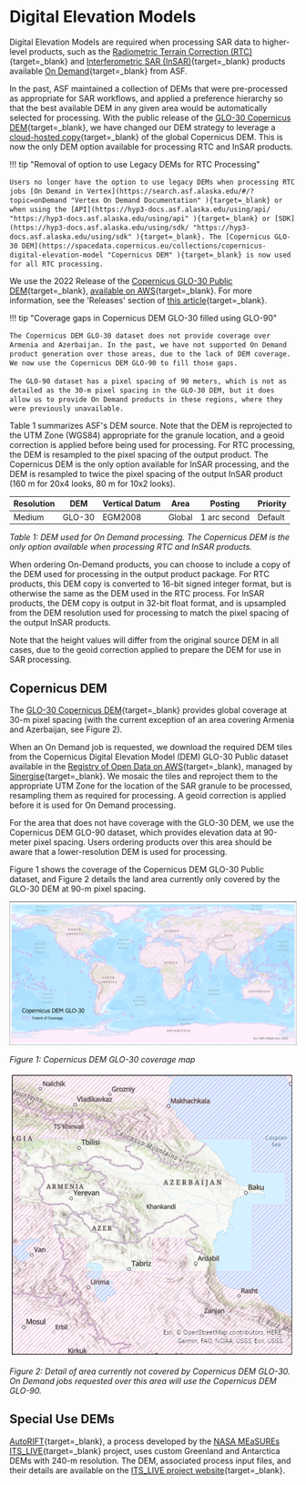# Digital Elevation Models
Digital Elevation Models are required when processing SAR data to higher-level products, such as the [Radiometric Terrain Correction (RTC)](products.md#rtc "RTC Products" ){target=_blank} and [Interferometric SAR (InSAR)](products.md#insar "InSAR Products" ){target=_blank} products available [On Demand](https://search.asf.alaska.edu/#/?topic=onDemand "Vertex On Demand Documentation" ){target=_blank} from ASF. 

In the past, ASF maintained a collection of DEMs that were pre-processed as appropriate for SAR workflows, and applied a preference hierarchy so that the best available DEM in any given area would be automatically selected for processing. With the public release of the [GLO-30 Copernicus DEM](https://spacedata.copernicus.eu/collections/copernicus-digital-elevation-model "Copernicus DEM" ){target=_blank}, we have changed our DEM strategy to leverage a [cloud-hosted copy](https://registry.opendata.aws/copernicus-dem/ "https://registry.opendata.aws/copernicus-dem" ){target=_blank} of the global Copernicus DEM. This is now the only DEM option available for processing RTC and InSAR products.

!!! tip "Removal of option to use Legacy DEMs for RTC Processing"

    Users no longer have the option to use legacy DEMs when processing RTC jobs [On Demand in Vertex](https://search.asf.alaska.edu/#/?topic=onDemand "Vertex On Demand Documentation" ){target=_blank} or when using the [API](https://hyp3-docs.asf.alaska.edu/using/api/ "https://hyp3-docs.asf.alaska.edu/using/api" ){target=_blank} or [SDK](https://hyp3-docs.asf.alaska.edu/using/sdk/ "https://hyp3-docs.asf.alaska.edu/using/sdk" ){target=_blank}. The [Copernicus GLO-30 DEM](https://spacedata.copernicus.eu/collections/copernicus-digital-elevation-model "Copernicus DEM" ){target=_blank} is now used for all RTC processing.

We use the 2022 Release of the [Copernicus GLO-30 Public DEM](https://spacedata.copernicus.eu/collections/copernicus-digital-elevation-model "Copernicus DEM" ){target=_blank}, [available on AWS](https://registry.opendata.aws/copernicus-dem/ "Registry of Open Data on AWS - Copernicus DEM" ){target=_blank}. For more information, see the 'Releases' section of [this article](https://spacedata.copernicus.eu/collections/copernicus-digital-elevation-model "Copernicus DEM" ){target=_blank}.

!!! tip "Coverage gaps in Copernicus DEM GLO-30 filled using GLO-90" 

    The Copernicus DEM GLO-30 dataset does not provide coverage over Armenia and Azerbaijan. In the past, we have not supported On Demand product generation over those areas, due to the lack of DEM coverage. We now use the Copernicus DEM GLO-90 to fill those gaps. 

    The GLO-90 dataset has a pixel spacing of 90 meters, which is not as detailed as the 30-m pixel spacing in the GLO-30 DEM, but it does allow us to provide On Demand products in these regions, where they were previously unavailable. 

Table 1 summarizes ASF's DEM source. Note that the DEM is reprojected to the UTM Zone (WGS84) appropriate for the granule location, and a geoid correction is applied before being used for processing. For RTC processing, the DEM is resampled to the pixel spacing of the output product. The Copernicus DEM is the only option available for InSAR processing, and the DEM is resampled to twice the pixel spacing of the output InSAR product (160 m for 20x4 looks, 80 m for 10x2 looks).

| Resolution | DEM     | Vertical Datum | Area                           | Posting         | Priority |
|------------|---------|----------------|--------------------------------|-----------------|----------|
| Medium     | GLO-30  | EGM2008        | Global                         | 1 arc second    | Default  |

*Table 1: DEM used for On Demand processing. The Copernicus DEM is the only option available when processing RTC and InSAR products.*

When ordering On-Demand products, you can choose to include a copy of the DEM used for processing in the output product package. For RTC products, this DEM copy is converted to 16-bit signed integer format, but is otherwise the same as the DEM used in the RTC process. For InSAR products, the DEM copy is output in 32-bit float format, and is upsampled from the DEM resolution used for processing to match the pixel spacing of the output InSAR products.

Note that the height values will differ from the original source DEM in all cases, due to the geoid correction applied to prepare the DEM for use in SAR processing.

## Copernicus DEM

The [GLO-30 Copernicus DEM](https://spacedata.copernicus.eu/collections/copernicus-digital-elevation-model "Copernicus DEM" ){target=_blank} provides global coverage at 30-m pixel spacing (with the current exception of an area covering Armenia and Azerbaijan, see Figure 2). 

When an On Demand job is requested, we download the required DEM tiles from the Copernicus Digital Elevation Model (DEM) GLO-30 Public dataset available in the [Registry of Open Data on AWS](https://registry.opendata.aws/copernicus-dem/ "https://registry.opendata.aws/copernicus-dem" ){target=_blank}, managed by [Sinergise](https://www.sinergise.com/ "https://www.sinergise.com" ){target=_blank}. We mosaic the tiles and reproject them to the appropriate UTM Zone for the location of the SAR granule to be processed, resampling them as required for processing. A geoid correction is applied before it is used for On Demand processing.

For the area that does not have coverage with the GLO-30 DEM, we use the Copernicus DEM GLO-90 dataset, which provides elevation data at 90-meter pixel spacing. Users ordering products over this area should be aware that a lower-resolution DEM is used for processing. 

Figure 1 shows the coverage of the Copernicus DEM GLO-30 Public dataset, and Figure 2 details the land area currently only covered by the GLO-30 DEM at 90-m pixel spacing.

![Figure 1](images/cop-coverage-map.png "Copernicus DEM GLO-30 coverage map")

*Figure 1: Copernicus DEM GLO-30 coverage map*

![Figure 2](images/cop-missing-100.png "Detail of area currently not covered by Copernicus DEM GLO-30. Jobs over this area will be filled with GLO-90.")

*Figure 2: Detail of area currently not covered by Copernicus DEM GLO-30. On Demand jobs requested over this area will use the Copernicus DEM GLO-90.*

## Special Use DEMs

[AutoRIFT](products.md#autorift "AutoRIFT Products" ){target=_blank}, a process developed by the [NASA MEaSUREs ITS_LIVE](https://its-live.jpl.nasa.gov/ "https://its-live.jpl.nasa.gov" ){target=_blank} project, uses custom Greenland and Antarctica DEMs with 240-m resolution. The DEM, associated process input files, and their details are available on the [ITS_LIVE project website](https://its-live.jpl.nasa.gov/ "https://its-live.jpl.nasa.gov" ){target=_blank}. 
